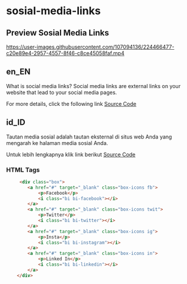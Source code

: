 # sosial-media-links

## Preview Sosial Media Links
https://user-images.githubusercontent.com/107094136/224466477-c20e89e4-2957-4557-8f46-c8ce45058faf.mp4

## en_EN
What is social media links? Social media links are external links on your website that lead to your social media pages.

For more details, click the following link [Source Code](https://codepen.io/codexderes/pen/XWYQGwe)

## id_ID
Tautan media sosial adalah tautan eksternal di situs web Anda yang mengarah ke halaman media sosial Anda.

Untuk lebih lengkapnya klik link berikut [Source Code](https://codepen.io/codexderes/pen/XWYQGwe)

### HTML Tags
```html
     <div class="box">
        <a href="#" target="_blank" class="box-icons fb">
            <p>Facebook</p>
            <i class="bi bi-facebook"></i>
        </a>
        <a href="#" target="_blank" class="box-icons twit">
            <p>Twitter</p>
            <i class="bi bi-twitter"></i>
        </a>
        <a href="#" target="_blank" class="box-icons ig">
            <p>Insta</p>
            <i class="bi bi-instagram"></i>
        </a>
        <a href="#" target="_blank" class="box-icons in">
            <p>Linked In</p>
            <i class="bi bi-linkedin"></i>
        </a>
    </div>
```
